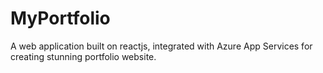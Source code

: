 # MyPortfolio
A web application built on reactjs, integrated with Azure App Services for creating stunning portfolio website.
